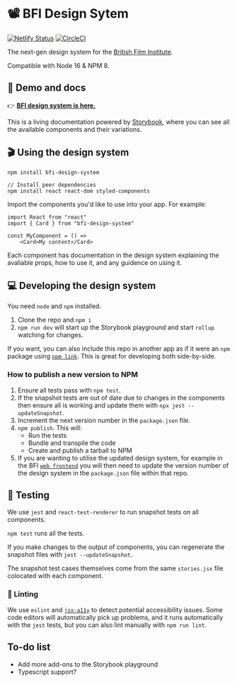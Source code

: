 # 📽 BFI Design Sytem

[![Netlify Status](https://api.netlify.com/api/v1/badges/0c1b8f82-9bcd-4205-8824-c12b5537b75f/deploy-status)](https://app.netlify.com/sites/gerwig/deploys) [![CircleCI](https://circleci.com/gh/bfi-digital/bfi-design-system.svg?style=svg&circle-token=61b8e613e86458c621c8297aff09bd0a520ef8ad)](https://circleci.com/gh/bfi-digital/bfi-design-system)

The next-gen design system for the [British Film Institute](bfi.org.uk).

Compatible with Node 16 & NPM 8.

## 🍿 Demo and docs

👉 **[BFI design system is here.](https://design-system.bfi.digital)**

This is a living documentation powered by [Storybook](https://storybook.js.org/), where you can see all the available components and their variations.

## 🎬 Using the design system

```{bash}
npm install bfi-design-system

// Install peer dependencies
npm install react react-dom styled-components
```

Import the components you'd like to use into your app. For example:

```{bash}
import React from "react"
import { Card } from "bfi-design-system"

const MyComponent = () =>
    <Card>My content</Card>
```

Each component has documentation in the design system explaining the avaliable props, how to use it, and any guidence on using it.

## 💻 Developing the design system

You need `node` and `npm` installed.

1. Clone the repo and `npm i`
2. `npm run dev` will start up the Storybook playground and start `rollup` watching for changes.

If you want, you can also include this repo in another app as if it were an `npm` package using [`npm link`](https://docs.npmjs.com/cli/link). This is great for developing both side-by-side.

### How to publish a new version to NPM

1. Ensure all tests pass with `npm test`.
2. If the snapshot tests are out of date due to changes in the components then ensure all is working and update them with `npx jest --updateSnapshot`.
3. Increment the next version number in the `package.json` file.
4. `npm publish`. This will:
    - Run the tests
    - Bundle and transpile the code
    - Create and publish a tarball to NPM
5. If you are wanting to utilise the updated design system, for example in the BFI [`web frontend`](https://github.com/bfi-digital/bfi-web-frontend) you will then need to update the version number of the design system in the `package.json` file within that repo.

## 🧪 Testing

We use `jest` and `react-test-renderer` to run snapshot tests on all components.

`npm test` runs all the tests.

If you make changes to the output of components, you can regenerate the snapshot files with `jest --updateSnapshot`.

The snapshot test cases themselves come from the same `stories.jsx` file colocated with each component.

### 🧼 Linting

We use `eslint` and [`jsx-a11y`](https://www.npmjs.com/package/eslint-plugin-jsx-a11y) to detect potential accessibility issues. Some code editors will automatically pick up problems, and it runs automatically with the `jest` tests, but you can also lint manually with `npm run lint`.

## To-do list

- Add more add-ons to the Storybook playground
- Typescript support?
